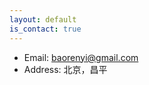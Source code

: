 ```yaml
---
layout: default
is_contact: true
---
```


* Email: [baorenyi@gmail.com](mailto:baorenyi@gmail.com)
* Address: 北京，昌平
